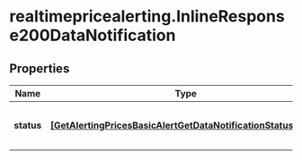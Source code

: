 # realtimepricealerting.InlineResponse200DataNotification

## Properties

Name | Type | Description | Notes
------------ | ------------- | ------------- | -------------
**status** | [**[GetAlertingPricesBasicAlertGetDataNotificationStatusItems]**](GetAlertingPricesBasicAlertGetDataNotificationStatusItems.md) | Status of a notification per channel. | [optional] 



